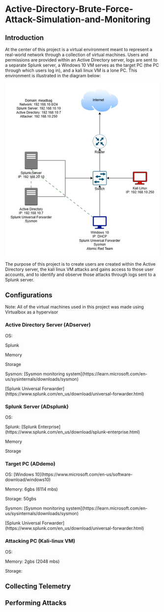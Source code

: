 # Active-Directory-Brute-Force-Attack-Simulation-and-Monitoring
## Introduction

At the center of this project is a virtual environment meant to represent a real-world network
through a collection of virtual machines. Users and permissions are provided within an Active
Directory server, logs are sent to a separate Splunk server, a Windows 10 VM serves as the
target PC (the PC through which users log in), and a kali linux VM is a lone PC. This
environment is illustrated in the diagram below:

![Diagram](ADProject.png)

The purpose of this project is to create users are created within the Active Directory server,
the kali linux VM attacks and gains access to those user accounts, and to identify and observe
those attacks through logs sent to a Splunk server. 

## Configurations

Note: All of the virtual machines used in this project was made using Virtualbox as a hypervisor

### Active Directory Server (ADserver)
<p>OS:</p>
<p>Splunk</p>
<p>Memory</p>
<p>Storage</p>
<p>Sysmon: [Sysmon monitoring system](https://learn.microsoft.com/en-us/sysinternals/downloads/sysmon) </p>
<p>[Splunk Universal Forwarder](https://www.splunk.com/en_us/download/universal-forwarder.html)</p>


### Splunk Server (ADsplunk)
<p>OS:</p>
<p>Splunk: [Splunk Enterprise](https://www.splunk.com/en_us/download/splunk-enterprise.html)</p>
<p>Memory</p>
<p>Storage</p>


### Target PC (ADdemo)
<p>OS:  [Windows 10](https://www.microsoft.com/en-us/software-download/windows10) </p>
<p>Memory: 6gbs (6114 mbs)</p>
<p>Storage: 50gbs</p>
<p>Sysmon: [Sysmon monitoring system](https://learn.microsoft.com/en-us/sysinternals/downloads/sysmon) </p>
<p>[Splunk Universal Forwarder](https://www.splunk.com/en_us/download/universal-forwarder.html)</p>



### Attacking PC (Kali-linux VM)
<p>OS:</p>
<p>Memory: 2gbs (2048 mbs)</p>
<p>Storage: </p>



## Collecting Telemetry
## Performing Attacks
